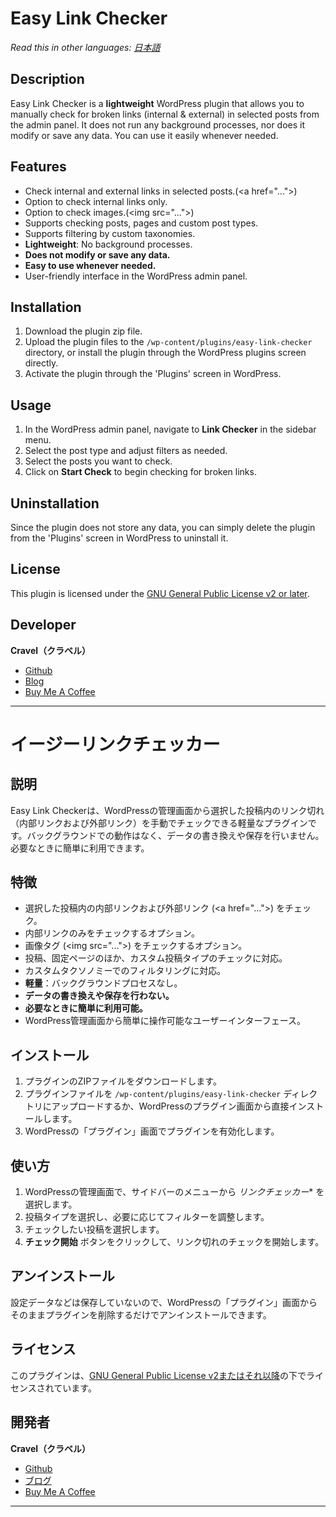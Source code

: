 # Easy Link Checker

*Read this in other languages: [日本語](#イージーリンクチェッカー)*

## Description

Easy Link Checker is a **lightweight** WordPress plugin that allows you to manually check for broken links (internal & external) in selected posts from the admin panel. It does not run any background processes, nor does it modify or save any data. You can use it easily whenever needed.

## Features

- Check internal and external links in selected posts.(&lt;a href="..."&gt;)
- Option to check internal links only.
- Option to check images.(&lt;img src="..."&gt;)
- Supports checking posts, pages and custom post types.
- Supports filtering by custom taxonomies.
- **Lightweight**: No background processes.
- **Does not modify or save any data.**
- **Easy to use whenever needed.**
- User-friendly interface in the WordPress admin panel.

## Installation

1. Download the plugin zip file.
2. Upload the plugin files to the `/wp-content/plugins/easy-link-checker` directory, or install the plugin through the WordPress plugins screen directly.
3. Activate the plugin through the 'Plugins' screen in WordPress.

## Usage

1. In the WordPress admin panel, navigate to **Link Checker** in the sidebar menu.
2. Select the post type and adjust filters as needed.
3. Select the posts you want to check.
4. Click on **Start Check** to begin checking for broken links.

## Uninstallation

Since the plugin does not store any data, you can simply delete the plugin from the 'Plugins' screen in WordPress to uninstall it.

## License

This plugin is licensed under the [GNU General Public License v2 or later](https://www.gnu.org/licenses/gpl-2.0.html).

## Developer

**Cravel（クラベル）**

- [Github](https://github.com/cravelweb)
- [Blog](https://cravelweb.com/)
- [Buy Me A Coffee](https://www.buymeacoffee.com/cravel)

---

# イージーリンクチェッカー

## 説明

Easy Link Checkerは、WordPressの管理画面から選択した投稿内のリンク切れ（内部リンクおよび外部リンク）を手動でチェックできる軽量なプラグインです。バックグラウンドでの動作はなく、データの書き換えや保存を行いません。必要なときに簡単に利用できます。

## 特徴

- 選択した投稿内の内部リンクおよび外部リンク (&lt;a href="..."&gt;) をチェック。
- 内部リンクのみをチェックするオプション。
- 画像タグ (&lt;img src="..."&gt;) をチェックするオプション。
- 投稿、固定ページのほか、カスタム投稿タイプのチェックに対応。
- カスタムタクソノミーでのフィルタリングに対応。
- **軽量**：バックグラウンドプロセスなし。
- **データの書き換えや保存を行わない。**
- **必要なときに簡単に利用可能。**
- WordPress管理画面から簡単に操作可能なユーザーインターフェース。

## インストール

1. プラグインのZIPファイルをダウンロードします。
2. プラグインファイルを `/wp-content/plugins/easy-link-checker` ディレクトリにアップロードするか、WordPressのプラグイン画面から直接インストールします。
3. WordPressの「プラグイン」画面でプラグインを有効化します。

## 使い方

1. WordPressの管理画面で、サイドバーのメニューから *リンクチェッカー** を選択します。
2. 投稿タイプを選択し、必要に応じてフィルターを調整します。
3. チェックしたい投稿を選択します。
4. **チェック開始** ボタンをクリックして、リンク切れのチェックを開始します。

## アンインストール

設定データなどは保存していないので、WordPressの「プラグイン」画面からそのままプラグインを削除するだけでアンインストールできます。

## ライセンス

このプラグインは、[GNU General Public License v2またはそれ以降](https://www.gnu.org/licenses/gpl-2.0.html)の下でライセンスされています。

## 開発者

**Cravel（クラベル）**

- [Github](https://github.com/cravelweb)
- [ブログ](https://cravelweb.com/)
- [Buy Me A Coffee](https://www.buymeacoffee.com/cravel)

---
